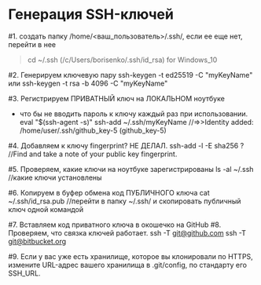 # Генерация SSH-ключей

#1. создать папку /home/<ваш_пользователь>/.ssh/, 
если ее еще нет,
перейти в нее
>cd ~/.ssh
> (/c/Users/borisenko/.ssh/id_rsa) for Windows_10

#2. Генерируем ключевую пару 
ssh-keygen -t ed25519 -C "myKeyName"
или
ssh-keygen -t rsa -b 4096 -C "myKeyName"

#3. Регистрируем ПРИВАТНЫЙ ключ на ЛОКАЛЬНОМ ноутбуке
- что бы не вводить пароль к ключу каждый раз при использовании.
eval "$(ssh-agent -s)"
ssh-add ~/.ssh/myKeyName          //=>>Identity added: /home/user/.ssh/github_key-5 (github_key-5)

#4. Добавляем к ключу fingerprint? НЕ ДЕЛАЛ.
ssh-add -l -E sha256          ?  //Find and take a note of your public key fingerprint.

#5. Проверяем, какие ключи на ноутбуке зарегистрированы
ls -al ~/.ssh                  //какие ключи установлены

#6. Копируем в буфер обмена код ПУБЛИЧНОГО ключа
cat ~/.ssh/id_rsa.pub   //перейти в папку ~/.ssh/ и скопировать публичный ключ одной командой

#7. Вставляем код приватного ключа в окошечко на GitHub
#8. Проверяем, что связка ключей работает.
ssh -T git@github.com
ssh -T git@bitbucket.org

#9. Если у вас уже есть хранилище, которое вы клонировали по HTTPS, 
измените URL-адрес вашего хранилища в .git/config, по стандарту его SSH_URL.

